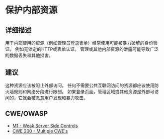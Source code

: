 # 保护内部资源

## 详细描述 

用于内部使用的资源（例如管理员登录表单）经常使用可能被暴力破解的身份验证。 例如无锁定的HTTP或表单认证。 管理或其他内部资源的泄露可能导致广泛的数据丢失和其他损害。

## 建议

这种资源应该被阻止外部访问。 任何不需要公共互联网访问的资源都应该使用防火墙规则和网络分段进行限制。 如果登录页面，管理区域或其他资源是外部可访问的，它就会被恶意用户发现和暴力攻击。

## CWE/OWASP

 * [M1 - Weak Server Side Controls](https://www.owasp.org/index.php/Mobile_Top_10_2014-M1)
 * [CWE 200 - Multiple CWE's](http://cwe.mitre.org/data/definitions/200.html)
